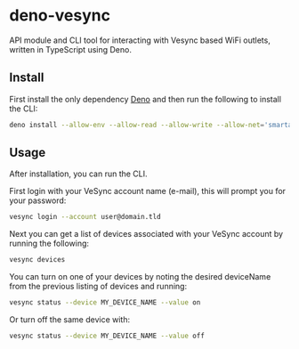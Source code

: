 # deno-vesync

API module and CLI tool for interacting with Vesync based WiFi outlets, written in TypeScript using Deno.

## Install

First install the only dependency [Deno](https://deno.land) and then run the following to install the CLI:

```sh
deno install --allow-env --allow-read --allow-write --allow-net='smartapi.vesync.com' 'https://deno.land/x/vesync@0.0.6/cli.ts'
```

## Usage

After installation, you can run the CLI.

First login with your VeSync account name (e-mail), this will prompt you for your password:

```sh
vesync login --account user@domain.tld
```

Next you can get a list of devices associated with your VeSync account by running the following:

```sh
vesync devices
```

You can turn on one of your devices by noting the desired deviceName from the previous listing of devices and running:

```sh
vesync status --device MY_DEVICE_NAME --value on
```

Or turn off the same device with:

```sh
vesync status --device MY_DEVICE_NAME --value off
```
